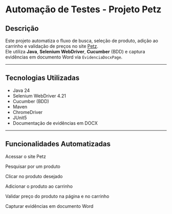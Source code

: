 # Automação de Testes - Projeto Petz

## Descrição
Este projeto automatiza o fluxo de busca, seleção de produto, adição ao carrinho e validação de preços no site [Petz](https://www.petz.com.br/).  
Ele utiliza **Java**, **Selenium WebDriver**, **Cucumber** (BDD) e captura evidências em documento Word via `EvidenciaDocxPage`.

---

## Tecnologias Utilizadas
- Java 24
- Selenium WebDriver 4.21
- Cucumber (BDD)
- Maven
- ChromeDriver
- JUnit5
- Documentação de evidências em DOCX

---
## Funcionalidades Automatizadas

Acessar o site Petz

Pesquisar por um produto

Clicar no produto desejado

Adicionar o produto ao carrinho

Validar preço do produto na página e no carrinho

Capturar evidências em documento Word
